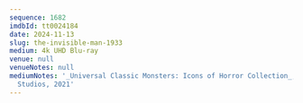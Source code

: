 ```yaml
---
sequence: 1682
imdbId: tt0024184
date: 2024-11-13
slug: the-invisible-man-1933
medium: 4k UHD Blu-ray
venue: null
venueNotes: null
mediumNotes: '_Universal Classic Monsters: Icons of Horror Collection_, Universal
  Studios, 2021'
---
```


